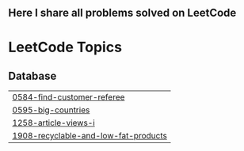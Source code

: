
## Here I share all problems solved on LeetCode

<!---LeetCode Topics Start-->
# LeetCode Topics
## Database
|  |
| ------- |
| [0584-find-customer-referee](https://github.com/sumit-kakde/LeetCode/tree/master/0584-find-customer-referee) |
| [0595-big-countries](https://github.com/sumit-kakde/LeetCode/tree/master/0595-big-countries) |
| [1258-article-views-i](https://github.com/sumit-kakde/LeetCode/tree/master/1258-article-views-i) |
| [1908-recyclable-and-low-fat-products](https://github.com/sumit-kakde/LeetCode/tree/master/1908-recyclable-and-low-fat-products) |
<!---LeetCode Topics End-->